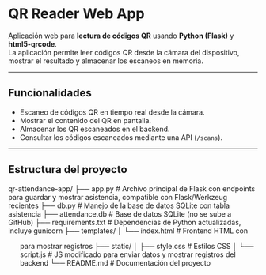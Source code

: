 # QR Reader Web App

Aplicación web para **lectura de códigos QR** usando **Python (Flask)** y **html5-qrcode**.  
La aplicación permite leer códigos QR desde la cámara del dispositivo, mostrar el resultado y almacenar los escaneos en memoria.

---

## Funcionalidades

- Escaneo de códigos QR en tiempo real desde la cámara.
- Mostrar el contenido del QR en pantalla.
- Almacenar los QR escaneados en el backend.
- Consultar los códigos escaneados mediante una API (`/scans`).

---

## Estructura del proyecto

qr-attendance-app/
├── app.py                  # Archivo principal de Flask con endpoints para guardar y mostrar asistencia, compatible con Flask/Werkzeug recientes
├── db.py                   # Manejo de la base de datos SQLite con tabla asistencia
├── attendance.db           # Base de datos SQLite (no se sube a GitHub)
├── requirements.txt        # Dependencias de Python actualizadas, incluye gunicorn
├── templates/
│   └── index.html          # Frontend HTML con <ul> para mostrar registros
├── static/
│   ├── style.css           # Estilos CSS
│   └── script.js           # JS modificado para enviar datos y mostrar registros del backend
└── README.md               # Documentación del proyecto